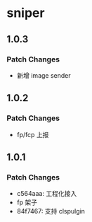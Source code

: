 # sniper

## 1.0.3

### Patch Changes

- 新增 image sender

## 1.0.2

### Patch Changes

- fp/fcp 上报

## 1.0.1

### Patch Changes

- c564aaa: 工程化接入
- fp 架子
- 84f7467: 支持 clspulgin
